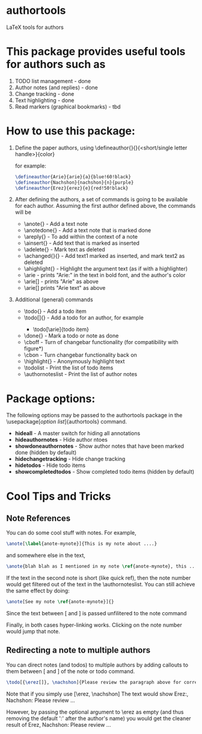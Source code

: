 # authortools
LaTeX tools for authors

# This package provides useful tools for authors such as

1. TODO list management - done
2. Author notes (and replies) - done
3. Change tracking - done
4. Text highlighting - done
5. Read markers (graphical bookmarks) - tbd

# How to use this package:
1. Define the paper authors, using
     \defineauthor{<name>}{<handle>}{<short/single letter handle>}{color}

    for example:
    ```latex
    \defineauthor{Arie}{arie}{a}{blue!60!black}
    \defineauthor{Nachshon}{nachshon}{n}{purple}
    \defineauthor{Erez}{erez}{e}{red!50!black}
    ```
    
2. After defining the authors, a set of commands is going to be available for
   each author. Assuming the first author defined above, the commands will be
    * \anote{<text>} - Add a text note
    * \anotedone{<text>} - Add a text note that is marked done
    * \areply{<text>} - To add within the context of a note
    * \ainsert{<text>} - Add text that is marked as inserted
    * \adelete{<text>} - Mark text as deleted
    * \achanged{<text1>}{<text2>} - Add text1 marked as inserted, and mark text2 
                                  as deleted
    * \ahighlight{<text>} - Highlight the argument text (as if with a highlighter)
    * \arie - prints "Arie:" in the text in bold font, and the author's color
    * \arie[] - prints "Arie" as above
    * \arie[<text>] prints "Arie text" as above
3. Additional (general) commands
    * \todo{<text>} - Add a todo item
    * \todo[<callout>]{<text>} - Add a todo for an author, for example
        - \todo[\arie]{todo item}
    * \done{<todo or note>} - Mark a todo or note as done
    * \cboff - Turn of changebar functionality (for compatibility with figure*)
    * \cbon - Turn changebar functionality back on
    * \highlight{<text>} - Anonymously highlight text
    * \todolist - Print the list of todo items    
    * \authornoteslist - Print the list of author notes

# Package options:
The following options may be passed to the authortools package in the \usepackage[*option list*]{authortools} command.
* **hideall** - A master switch for hiding all annotations
* **hideauthornotes** - Hide author ntoes
* **showdoneauthornotes** - Show author notes that have been marked done (hidden by default)
* **hidechangetracking** - Hide change tracking
* **hidetodos** - Hide todo items
* **showcompletedtodos** - Show completed todo items (hidden by default)


# Cool Tips and Tricks

## Note References
You can do some cool stuff with notes. For example,

```latex
\anote[\label{anote-mynote}]{This is my note about ....}
```

and somewhere else in the text,

```latex
\anote{blah blah as I mentioned in my note \ref{anote-mynote}, this ....}
```

If the text in the second note is short (like quick ref), then the note number would 
get filtered out of the text in the \authornoteslist. 
You can still achieve the same effect by doing:

```latex
\anote[See my note \ref{anote-mynote}]{}
```

Since the text between [ and ] is passed unfilitered to the note command

Finally, in both cases hyper-linking works. Clicking on the note number 
would jump that note.


## Redirecting a note to multiple authors
You can direct notes (and todos) to multiple authors by adding callouts
to them between [ and ] of the note or todo command. 

```latex
\todo[{\erez[]}, \nachshon]{Please review the paragraph above for correctness}
```

Note that if you simply use [\erez, \nachshon] The text would show 
Erez:, Nachshon: Please review ...

However, by passing the optional argument to \erez as empty (and thus 
removing the default ':' after the author's name) you would get the cleaner
result of
Erez, Nachshon: Please review ...
